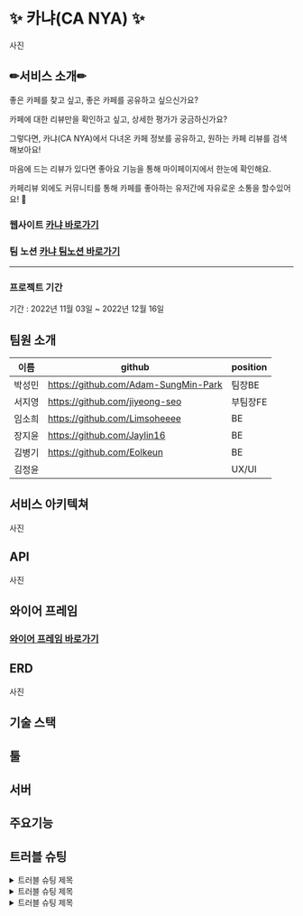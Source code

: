 # ✨ 카냐(CA NYA) ✨

사진

## ✏서비스 소개✏
좋은 카페를 찾고 싶고, 좋은 카페를 공유하고 싶으신가요?

카페에 대한 리뷰만을 확인하고 싶고, 상세한 평가가 궁금하신가요?

그렇다면, 카냐(CA NYA)에서 다녀온 카페 정보를 공유하고, 원하는 카페 리뷰를 검색해보아요!

마음에 드는 리뷰가 있다면 좋아요 기능을 통해 마이페이지에서 한눈에 확인해요.

카페리뷰 외에도 커뮤니티를 통해 카페를 좋아하는 유저간에 자유로운 소통을 할수있어요! 💛

### 웹사이트 [카냐 바로가기](https://ca-nya.com/)
### 팀 노션 [카냐 팀노션 바로가기](https://www.notion.so/99-4-dcbf8104c68b4d3a940968c05371e21a)

---

### 프로젝트 기간
기간 : 2022년 11월 03일 ~ 2022년 12월 16일

## 팀원 소개
|이름|github|position|
|------|---|---|
|박성민|https://github.com/Adam-SungMin-Park|팀장BE|
|서지영|https://github.com/jiyeong-seo|부팀장FE|
|임소희|https://github.com/Limsoheeee|BE|
|장지윤|https://github.com/Jaylin16|BE|
|김병기|https://github.com/Eolkeun|BE|
|김정윤||UX/UI|

## 서비스 아키텍쳐
사진

## API
사진

## 와이어 프레임
### [와이어 프레임 바로가기](링크)

## ERD
사진

## 기술 스택

## 툴

## 서버

## 주요기능

## 트러블 슈팅

 <details>
 <summary>트러블 슈팅 제목</summary>
 <div markdown="1">       

 ```
 트러블슈팅 내용

 ```
 
 </div>
 </details>
 
 <details>
  <summary>트러블 슈팅 제목</summary>
 <div markdown="1">       

 ```
 트러블슈팅 내용

 ```
 
 </div>
 </details>
 
  <details>
  <summary>트러블 슈팅 제목</summary>
 <div markdown="1">       

 ```
 트러블슈팅 내용

 ```
 
 </div>
 </details>
